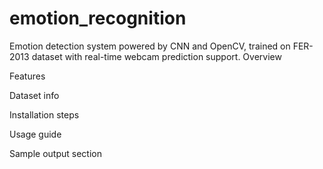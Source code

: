 # emotion_recognition
Emotion detection system powered by CNN and OpenCV, trained on FER-2013 dataset with real-time webcam prediction support.
Overview

Features

Dataset info

Installation steps

Usage guide

Sample output section
